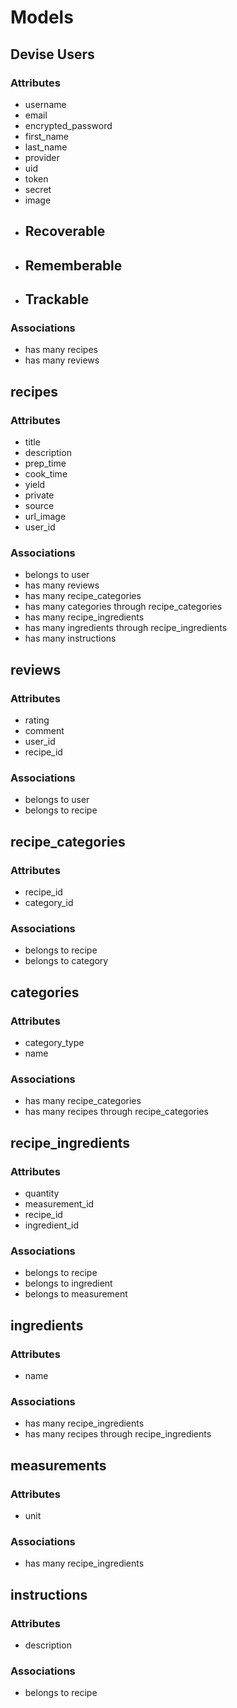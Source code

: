# Models

## Devise Users
### Attributes
-	username
-	email
-	encrypted_password
- first_name
- last_name
- provider
- uid
- token
- secret
- image
- ## Recoverable
- ## Rememberable
- ## Trackable

### Associations
- has many recipes
- has many reviews

## recipes
### Attributes
- title
- description
- prep_time
- cook_time
- yield
- private
- source
- url_image
- user_id
### Associations
- belongs to user
- has many reviews
- has many recipe_categories
- has many categories through recipe_categories
- has many recipe_ingredients
- has many ingredients through recipe_ingredients
- has many instructions

## reviews
### Attributes
- rating
- comment
- user_id
- recipe_id
### Associations
- belongs to user
- belongs to recipe

## recipe_categories
### Attributes
- recipe_id
- category_id
### Associations
- belongs to recipe
- belongs to category

## categories
### Attributes
- category_type
- name
### Associations
- has many recipe_categories
- has many recipes through recipe_categories

## recipe_ingredients
### Attributes
- quantity
- measurement_id
- recipe_id
- ingredient_id
### Associations
- belongs to recipe
- belongs to ingredient
- belongs to measurement

## ingredients
### Attributes
- name
### Associations
- has many recipe_ingredients
- has many recipes through recipe_ingredients

## measurements
### Attributes
- unit
### Associations
- has many recipe_ingredients

## instructions
### Attributes
- description
### Associations
- belongs to recipe
